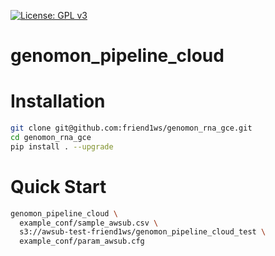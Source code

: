 [![License: GPL v3](https://img.shields.io/badge/License-GPL%20v3-blue.svg)](https://www.gnu.org/licenses/gpl-3.0)

# genomon_pipeline_cloud

# Installation

```sh
git clone git@github.com:friend1ws/genomon_rna_gce.git
cd genomon_rna_gce
pip install . --upgrade
```

# Quick Start

```sh
genomon_pipeline_cloud \
  example_conf/sample_awsub.csv \
  s3://awsub-test-friend1ws/genomon_pipeline_cloud_test \
  example_conf/param_awsub.cfg
```
